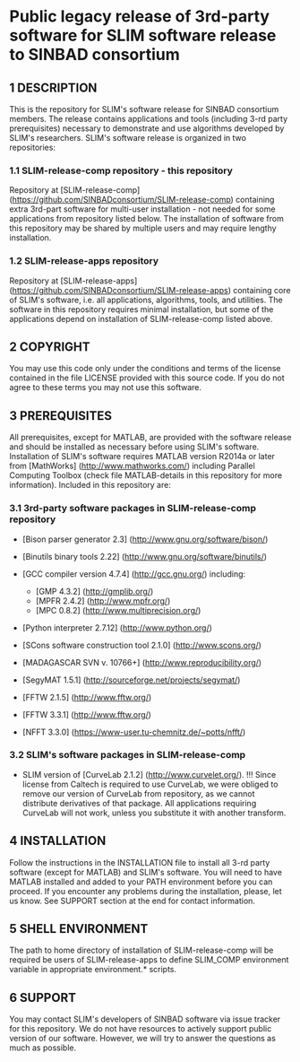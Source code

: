 # Public legacy release of 3rd-party software for SLIM software release to SINBAD consortium
## 1 DESCRIPTION
 This is the repository for SLIM's software release for SINBAD
 consortium members. The release contains applications and tools
 (including 3-rd party prerequisites) necessary to demonstrate and use
 algorithms developed by SLIM's researchers. SLIM's software release is
 organized in two repositories:
### 1.1 SLIM-release-comp repository - this repository
 Repository at [SLIM-release-comp]
 (https://github.com/SINBADconsortium/SLIM-release-comp) containing
 extra 3rd-part software for multi-user installation - not needed for
 some applications from repository listed below. The installation of
 software from this repository may be shared by multiple users and may
 require lengthy installation.
### 1.2 SLIM-release-apps repository
 Repository at [SLIM-release-apps]
 (https://github.com/SINBADconsortium/SLIM-release-apps) containing
 core of SLIM's software, i.e. all applications, algorithms, tools, and
 utilities. The software in this repository requires minimal
 installation, but some of the applications depend on installation of
 SLIM-release-comp listed above.
## 2 COPYRIGHT
 You may use this code only under the conditions and terms of the
 license contained in the file LICENSE provided with this source code.
 If you do not agree to these terms you may not use this software.
## 3 PREREQUISITES
 All prerequisites, except for MATLAB, are provided with the software
 release and should be installed as necessary before using SLIM's
 software. Installation of SLIM's software requires MATLAB version
 R2014a or later  from [MathWorks] (http://www.mathworks.com/)
 including Parallel Computing Toolbox (check file MATLAB-details in
 this repository for more information).
 Included in this repository are:
### 3.1 3rd-party software packages in SLIM-release-comp repository
 - [Bison parser generator 2.3] (http://www.gnu.org/software/bison/)  
 - [Binutils binary tools 2.22] (http://www.gnu.org/software/binutils/)
  
 - [GCC compiler version 4.7.4] (http://gcc.gnu.org/) including:  
 	- [GMP 4.3.2] (http://gmplib.org/)  
 	- [MPFR 2.4.2] (http://www.mpfr.org/)  
 	- [MPC 0.8.2] (http://www.multiprecision.org/)  
 - [Python interpreter 2.7.12] (http://www.python.org/)  
 - [SCons software construction tool 2.1.0] (http://www.scons.org/)  
 - [MADAGASCAR SVN v. 10766+] (http://www.reproducibility.org/)  
 - [SegyMAT 1.5.1] (http://sourceforge.net/projects/segymat/)  
 - [FFTW 2.1.5] (http://www.fftw.org/)  
 - [FFTW 3.3.1] (http://www.fftw.org/)  
 - [NFFT 3.3.0] (https://www-user.tu-chemnitz.de/~potts/nfft/)  
 
### 3.2 SLIM's software packages in SLIM-release-comp
 - SLIM version of [CurveLab 2.1.2] (http://www.curvelet.org/).
 !!! Since license from Caltech is required to use CurveLab, we were obliged to
 remove our version of CurveLab from repository, as we cannot distribute derivatives
 of that package. All applications requiring CurveLab will not work, unless you
 substitute it with another transform.
 
## 4 INSTALLATION
 Follow the instructions in the INSTALLATION file to install all 3-rd
 party software (except for MATLAB) and SLIM's software. You will need
 to have MATLAB installed and added to your PATH environment before you
 can proceed. If you encounter any problems during the installation,
 please, let us know. See SUPPORT section at the end for contact
 information.
## 5 SHELL ENVIRONMENT
 The path to home directory of installation of SLIM-release-comp will
 be required be users of SLIM-release-apps to define SLIM_COMP
 environment variable in appropriate environment.* scripts.
## 6 SUPPORT
 You may contact SLIM's developers of SINBAD software via issue tracker for this repository. We do not have resources to actively support public version of our software. However, we will try to answer the questions as much as possible.
